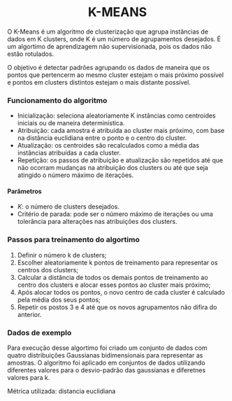 <h1 align='center'> K-MEANS </h1>

O K-Means é um algoritmo de clusterização que agrupa instâncias de dados em K clusters, onde K é um número de agrupamentos desejados. É um algortimo de aprendizagem não supervisionada, pois os dados não estão rotulados.

O objetivo é detectar padrões agrupando os dados de maneira que os pontos que pertencerm ao mesmo cluster estejam o mais próximo possível e pontos em clusters distintos estejam o mais distante possível.

### Funcionamento do algoritmo

- Inicialização: seleciona aleatoriamente K instâncias como centroides iniciais ou de maneira determinística.
- Atribuição: cada amostra é atribuída ao cluster mais próximo, com base na distância euclidiana entre o ponto e o centro do cluster.
- Atualização: os centroides são recalculados como a média das instâncias atribuídas a cada cluster.
- Repetição: os passos de atribuição e atualização são repetidos até que não ocorram mudanças na atribuição dos clusters ou até que seja atingido o número máximo de iterações.

#### Parâmetros
- *K*: o número de clusters desejados.
- Critério de parada: pode ser o número máximo de iterações ou uma tolerância para alterações nas atribuições dos clusters.

### Passos para treinamento do algortimo
1. Definir o número k de clusters;
2. Escolher aleatoriamente k pontos de treinamento para representar os centros dos clusters;
3. Calcular a distância de todos os demais pontos de treinamento ao centro dos clusters e alocar esses pontos ao cluster mais próximo;
4. Após alocar todos os pontos, o novo centro de cada cluster é calculado pela média dos seus pontos;
5. Repetir os postos 3 e 4 até que os novos agrupamentos não difira do anterior.

### Dados de exemplo
Para execução desse algortimo foi criado um conjunto de dados com quatro distribuições
Gaussianas bidimensionais para representar as amostras. 
O algoritmo foi aplicado em conjuntos de dados utilizando diferentes valores para o desvio-padrão das gaussianas e diferetnes valores para k.

Métrica utilizada: distancia euclidiana
